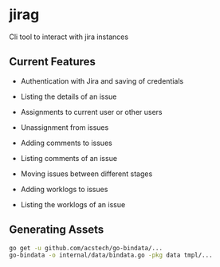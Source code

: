 # jirag

Cli tool to interact with jira instances

## Current Features

* Authentication with Jira and saving of credentials

* Listing the details of an issue

* Assignments to current user or other users

* Unassignment from issues

* Adding comments to issues

* Listing comments of an issue

* Moving issues between different stages

* Adding worklogs to issues

* Listing the worklogs of an issue

## Generating Assets

```bash
go get -u github.com/acstech/go-bindata/...
go-bindata -o internal/data/bindata.go -pkg data tmpl/...
```
